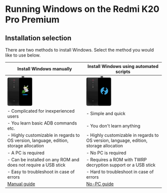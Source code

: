 # Running Windows on the Redmi K20 Pro Premium

## Installation selection
There are two methods to install Windows. Select the method you would like to use below.

| **Install Windows manually** | **Install Windows using automated scripts** 
|------------------------------------------------------------------------------------------------------------------------|-------------------------------------------------------------------------------------------------------------------
| <a href="1-partition.md"><img src="https://github.com/new-WoA-Raphael/woa-raphael/blob/main/guide/zmanual.png" width="80"></a> | <a href="nopc.md"><img src="https://github.com/new-WoA-Raphael/woa-raphael/blob/main/guide/znopc.png" width="80"></a>
| - Complicated for inexperienced users | - Simple and quick
| - You learn basic ADB commands etc. | - You don't learn anything
| - Highly customizable in regards to OS version, language, edition, storage allocation | - Highly customizable in regards to OS version, language, edition, storage allocation
| - A PC is required | - No PC is required
| - Can be installed on any ROM and does not require a USB stick | - Requires a ROM with TWRP decryption support or a USB stick
| - Easy to troubleshoot in case of errors | - Hard to troubleshoot in case of errors
| [Manual guide](1-partition.md) | [No-PC guide](nopc.md)













